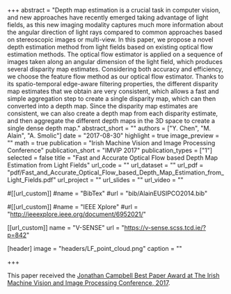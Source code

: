 +++
abstract = "Depth map estimation is a crucial task in computer vision, and new approaches have recently emerged taking advantage of light fields, as this new imaging modality captures much more information about the angular direction of light rays compared to common approaches based on stereoscopic images or multi-view. In this paper, we propose a novel depth estimation method from light fields based on existing optical flow estimation methods. The optical flow estimator is applied on a sequence of images taken along an angular dimension of the light field, which produces several disparity map estimates. Considering both accuracy and efficiency, we choose the feature flow method as our optical flow estimator. Thanks to its spatio-temporal edge-aware filtering properties, the different disparity map estimates that we obtain are very consistent, which allows a fast and simple aggregation step to create a single disparity map, which can then converted into a depth map. Since the disparity map estimates are consistent, we can also create a depth map from each disparity estimate, and then aggregate the different depth maps in the 3D space to create a single dense depth map."
abstract_short = ""
authors = ["Y. Chen", "M. Alain", "A. Smolic"]
date = "2017-08-30"
highlight = true
image_preview = ""
math = true
publication = "Irish Machine Vision and Image Processing Conference"
publication_short = "IMVIP 2017"
publication_types = ["1"]
selected = false
title = "Fast and Accurate Optical Flow based Depth Map Estimation from Light Fields"
url_code = ""
url_dataset = ""
url_pdf = "pdf/Fast_and_Accurate_Optical_Flow_based_Depth_Map_Estimation_from_Light_Fields.pdf"
url_project = ""
url_slides = ""
url_video = ""

#[[url_custom]]
#name = "BibTex"
#url = "bib/AlainEUSIPCO2014.bib"

#[[url_custom]]
#name = "IEEE Xplore"
#url = "http://ieeexplore.ieee.org/document/6952021/"

[[url_custom]]
name = "V-SENSE"
url = "https://v-sense.scss.tcd.ie/?p=842"


[header]
image = "headers/LF_point_cloud.png"
caption = ""

+++

This paper received the <a href="http://imvip2017.cs.nuim.ie/awards">Jonathan Campbell Best Paper Award at The Irish Machine Vision and Image Processing Conference, 2017</a>.


